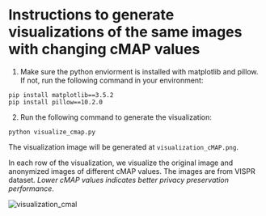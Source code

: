# Instructions to generate visualizations of the same images with changing cMAP values

1. Make sure the python enviorment is installed with matplotlib and pillow. If not, run the following command in your environment:
```
pip install matplotlib==3.5.2
pip install pillow==10.2.0
```

2. Run the following command to generate the visualization:

```python visualize_cmap.py```

The visualization image will be generated at `visualization_cMAP.png`.

In each row of the visualization, we visualize the original image and anonymized images of different cMAP values. The images are from VISPR dataset. *Lower cMAP values indicates better privacy preservation performance*.

![visualization_cmal](visualization_cMAP.png "Visualization of the same image with changing cMAP")